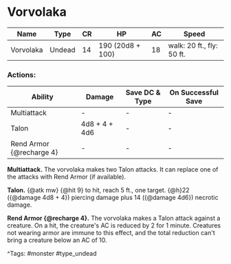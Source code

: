 # Vorvolaka

| Name | Type | CR | HP | AC | Speed |
|------|------|----|----|----|-------|
| Vorvolaka | Undead | 14 | 190 (20d8 + 100) | 18 | walk: 20 ft., fly: 50 ft. |

### Actions:

| Ability | Damage | Save DC & Type | On Successful Save |
|---------|--------|----------------|--------------------|
| Multiattack | - | - | - |
| Talon | 4d8 + 4 + 4d6 | - | - |
| Rend Armor {@recharge 4} | - | - | - |


**Multiattack.** The vorvolaka makes two Talon attacks. It can replace one of the attacks with Rend Armor (if available).

**Talon.** {@atk mw} {@hit 9} to hit, reach 5 ft., one target. {@h}22 ({@damage 4d8 + 4}) piercing damage plus 14 ({@damage 4d6}) necrotic damage.

**Rend Armor {@recharge 4}.** The vorvolaka makes a Talon attack against a creature. On a hit, the creature's AC is reduced by 2 for 1 minute. Creatures not wearing armor are immune to this effect, and the total reduction can't bring a creature below an AC of 10.

^Tags: #monster #type_undead